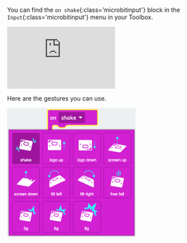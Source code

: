 You can find the `on shake`{:class='microbitinput'} block in the `Input`{:class='microbitinput'} menu in your Toolbox.

<div style="position:relative;height:calc(75px + 5em);width:100%;overflow:hidden;"><iframe style="position:relative;top:0;left:0;width:50%;height:100%;" src="https://makecode.microbit.org/---codeembed#pub:_Wff4v7MYXLrR" allowfullscreen="allowfullscreen" frameborder="0" sandbox="allow-scripts allow-same-origin"></iframe></div>

<p>

Here are the gestures you can use.
</p>

<img src="images/gestures.png" alt="The gestures menu showing eleven gestures to choose from" width="300"/>

